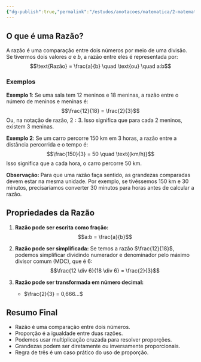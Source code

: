 ```yaml
---
{"dg-publish":true,"permalink":"/estudos/anotacoes/matematica/2-matematica-basico/5-medidas-e-proporcionalidade/5-2-razao/","updated":"2025-03-08T18:09:44.433-03:00"}
---
```


## O que é uma Razão?

A razão é uma comparação entre dois números por meio de uma divisão. Se tivermos dois valores $a$ e $b$, a razão entre eles é representada por: $$\text{Razão} = \frac{a}{b} \quad \text{ou} \quad a:b$$

### Exemplos

**Exemplo 1**: Se uma sala tem 12 meninos e 18 meninas, a razão entre o número de meninos e meninas é: $$\frac{12}{18} = \frac{2}{3}$$
Ou, na notação de razão, $2:3$. Isso significa que para cada 2 meninos, existem 3 meninas.

**Exemplo 2**: Se um carro percorre 150 km em 3 horas, a razão entre a distância percorrida e o tempo é: $$\frac{150}{3} = 50 \quad \text{(km/h)}$$
Isso significa que a cada hora, o carro percorre 50 km.

**Observação:** Para que uma razão faça sentido, as grandezas comparadas devem estar na mesma unidade. Por exemplo, se tivéssemos 150 km e 30 minutos, precisaríamos converter 30 minutos para horas antes de calcular a razão.

## Propriedades da Razão

1. **Razão pode ser escrita como fração:** $$a:b = \frac{a}{b}$$

2. **Razão pode ser simplificada:**
	Se temos a razão $\frac{12}{18}$, podemos simplificar dividindo numerador e denominador pelo máximo divisor comum (MDC), que é 6: $$\frac{12 \div 6}{18 \div 6} = \frac{2}{3}$$

3. **Razão pode ser transformada em número decimal:**
	- $\frac{2}{3} = 0,666...$


## Resumo Final

- Razão é uma comparação entre dois números.
- Proporção é a igualdade entre duas razões.
- Podemos usar multiplicação cruzada para resolver proporções.
- Grandezas podem ser diretamente ou inversamente proporcionais.
- Regra de três é um caso prático do uso de proporção.
